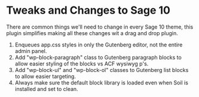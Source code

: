 # Tweaks and Changes to Sage 10

There are common things we'll need to change in every Sage 10 theme, this plugin simplifies making all these changes wit
a drag and drop plugin.


1. Enqueues app.css styles in only the Gutenberg editor, not the entire admin panel.
2. Add "wp-block-paragraph" class to Gutenberg paragraph blocks to allow easier styling of the blocks vs ACF wysiwyg p's.
3. Add "wp-block-ul" and "wp-block-ol" classes to Gutenberg list blocks to allow easier targeting.
4. Always make sure the default block library is loaded even when Soil is installed and set to clean.